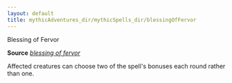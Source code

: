 ```yaml
---
layout: default
title: mythicAdventures_dir/mythicSpells_dir/blessingOfFervor
---
```

Blessing of Fervor

**Source** [_blessing of fervor_](advanced_dir/spells_dir/blessingOfFervor#_blessing-of-fervor)

Affected creatures can choose two of the spell's bonuses each round rather than one.

